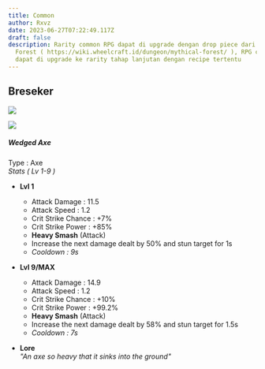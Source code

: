 ```yaml
---
title: Common
author: Rxvz
date: 2023-06-27T07:22:49.117Z
draft: false
description: Rarity common RPG dapat di upgrade dengan drop piece dari Mythical
  Forest ( https://wiki.wheelcraft.id/dungeon/mythical-forest/ ), RPG common
  dapat di upgrade ke rarity tahap lanjutan dengan recipe tertentu
---
```

## Breseker

![](/img/uploads/2023-06-27_14.44.55.png)

![](/img/uploads/screenshot-2023-06-27-142955.png)

##### Wedged Axe

Type : Axe\
*Stats ( Lv 1-9 )*

* **Lvl 1**

  * Attack Damage : 11.5
  * Attack Speed : 1.2
  * Crit Strike Chance : +7%
  * Crit Strike Power : +85%
  * **Heavy Smash** (Attack)
  * Increase the next damage dealt by 50% and stun target for 1s
  * *Cooldown : 9s*
* **Lvl 9/MAX**

  * Attack Damage : 14.9
  * Attack Speed : 1.2
  * Crit Strike Chance : +10%
  * Crit Strike Power : +99.2%
  * **Heavy Smash** (Attack)
  * Increase the next damage dealt by 58% and stun target for 1.5s
  * *Cooldown : 7s*
* **Lore**\
  *"An axe so heavy that it sinks into the ground"*